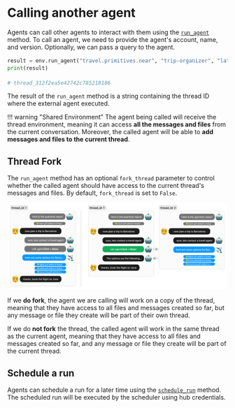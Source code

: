 # Calling another agent

Agents can call other agents to interact with them using the [`run_agent`](../../api.md#nearai.agents.environment.Environment.run_agent) method. To call an agent, we need to provide the agent's account, name, and version. Optionally, we can pass a query to the agent.

```python
result = env.run_agent("travel.primitives.near", "trip-organizer", "latest", query="Plan a two-day trip to Buenos Aires", fork_thread=False)
print(result)

# thread_312f2ea5e42742c785218106
```

The result of the `run_agent` method is a string containing the thread ID where the external agent executed.

!!! warning "Shared Environment"
    The agent being called will receive the thread environment, meaning it can access **all the messages and files** from the current conversation. Moreover, the called agent will be able to **add messages and files to the current thread**.

## Thread Fork
The `run_agent` method has an optional `fork_thread` parameter to control whether the called agent should have access to the current thread's messages and files. By default, `fork_thread` is set to `False`.

![alt text](../../assets/agents/call-agent.png)

If we **do fork**, the agent we are calling will work on a copy of the thread, meaning that they have access to all files and messages created so far, but any message or file they create will be part of their own thread.

If we do **not fork** the thread, the called agent will work in the same thread as the current agent, meaning that they have access to all files and messages created so far, and any message or file they create will be part of the current thread.

## Schedule a run
Agents can schedule a run for a later time using the [`schedule_run`](../../api.md#nearai.agents.environment.Environment.schedule_run) method. The scheduled run will be executed
 by the scheduler using hub credentials.
